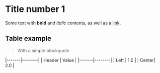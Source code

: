 # Title number 1

Some text with **bold** and _italic_ contents, as well as a [link](http://example.com).

## Table example

> With a simple blockquote

|-------|--------|
| Header | Value |
|-------|--------|
| Left | 1.0 |
| Center| 2.0 |
